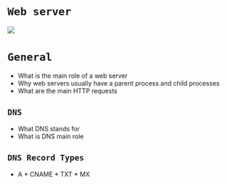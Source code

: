 # `Web server`
![](https://www.hostinger.in/tutorials/wp-content/uploads/sites/2/2018/06/How-Server-Work.png)


# `General`
* What is the main role of a web server
* Why web servers usually have a parent process and child processes
* What are the main HTTP requests
## `DNS`
* What DNS stands for
* What is DNS main role
## `DNS Record Types`
* A   * CNAME   * TXT   * MX
